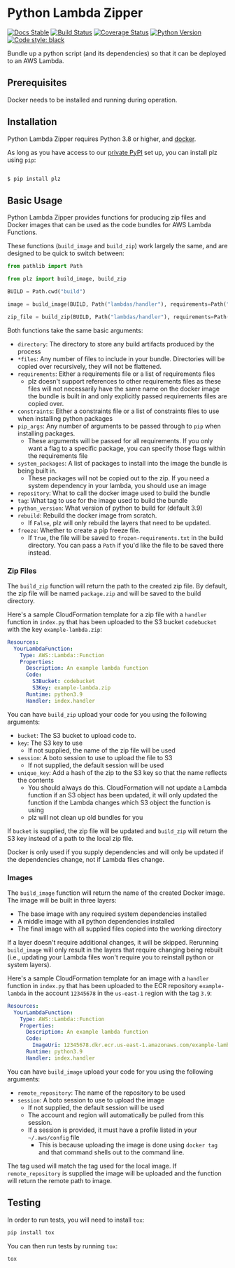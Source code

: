 # Python Lambda Zipper

[![Docs Stable](https://img.shields.io/badge/docs-stable-blue.svg)](https://invenia.pages.invenia.ca/plz/docs/)
[![Build Status](https://gitlab.invenia.ca/invenia/plz/badges/master/pipeline.svg)](https://gitlab.invenia.ca/invenia/plz/commits/master)
[![Coverage Status](https://gitlab.invenia.ca/invenia/plz/badges/master/coverage.svg)](https://invenia.pages.invenia.ca/plz/coverage/)
[![Python Version](https://img.shields.io/badge/python-3.6%20%7C%203.7-blue.svg)](https://www.python.org/)
[![Code style: black](https://img.shields.io/badge/code%20style-black-000000.svg)](https://github.com/ambv/black)

Bundle up a python script (and its dependencies) so that it can be deployed to an AWS Lambda.

## Prerequisites

Docker needs to be installed and running during operation.

## Installation

Python Lambda Zipper requires Python 3.8 or higher, and [docker](https://gitlab.invenia.ca/invenia/wiki/blob/master/dev/docker.md).

As long as you have access to our [private PyPI](https://gitlab.invenia.ca/invenia/wiki/-/blob/master/python/gitlab-pypi.md) set up, you can install plz using `pip`:

```sh

$ pip install plz
```

## Basic Usage

Python Lambda Zipper provides functions for producing zip files and Docker
images that can be used as the code bundles for AWS Lambda Functions.

These functions (`build_image` and `build_zip`) work largely the same, and are designed to be quick to switch between:

```python
from pathlib import Path

from plz import build_image, build_zip

BUILD = Path.cwd("build")

image = build_image(BUILD, Path("lambdas/handler"), requirements=Path("requirements.txt"))

zip_file = build_zip(BUILD, Path("lambdas/handler"), requirements=Path("requirements.txt"))
```

Both functions take the same basic arguments:
* `directory`: The directory to store any build artifacts produced by the process
* `*files`: Any number of files to include in your bundle.
  Directories will be copied over recursively, they will not be flattened.
* `requirements`: Either a requirements file or a list of requirements files
  * plz doesn't support references to other requirements files as these files will not necessarily have the same name on the docker image the bundle is built in and only explicitly passed requirements files are copied over.
* `constraints`: Either a constraints file or a list of constraints files to
  use when installing python packages
* `pip_args`: Any number of arguments to be passed through to `pip` when installing packages.
  * These arguments will be passed for all requirements.
    If you only want a flag to a specific package, you can specify those flags within the requirements file
* `system_packages`: A list of packages to install into the image the bundle is being built in.
  * These packages will not be copied out to the zip.
    If you need a system dependency in your lambda, you should use an image
* `repository`: What to call the docker image used to build the bundle
* `tag`: What tag to use for the image used to build the bundle
* `python_version`: What version of python to build for (default 3.9)
* `rebuild`: Rebuild the docker image from scratch.
  * If `False`, plz will only rebuild the layers that need to be updated.
* `freeze`: Whether to create a pip freeze file.
  * If `True`, the file will be saved to `frozen-requirements.txt` in the build directory.
    You can pass a `Path` if you'd like the file to be saved there instead.


### Zip Files

The `build_zip` function will return the path to the created zip file.
By default, the zip file will be named `package.zip` and will be saved to the build directory.

Here's a sample CloudFormation template for a zip file with a `handler` function in `index.py` that has been uploaded to the S3 bucket `codebucket` with the key `example-lambda.zip`:

```yaml
Resources:
  YourLambdaFunction:
    Type: AWS::Lambda::Function
    Properties:
      Description: An example lambda function
      Code:
        S3Bucket: codebucket
        S3Key: example-lambda.zip
      Runtime: python3.9
      Handler: index.handler
```

You can have `build_zip` upload your code for you using the following arguments:
* `bucket`: The S3 bucket to upload code to.
* `key`: The S3 key to use
  * If not supplied, the name of the zip file will be used
* `session`: A boto session to use to upload the file to S3
  * If not supplied, the default session will be used
* `unique_key`: Add a hash of the zip to the S3 key so that the name reflects the contents
  * You should always do this. CloudFormation will not update a Lambda function if an S3 object has been updated, it will only updated the function if the Lambda changes which S3 object the function is using
  * plz will not clean up old bundles for you

If `bucket` is supplied, the zip file will be updated and `build_zip` will return the S3 key instead of a path to the local zip file.

Docker is only used if you supply dependencies and will only be updated if the dependencies change, not if Lambda files change.


### Images

The `build_image` function will return the name of the created Docker image.
The image will be built in three layers:
* The base image with any required system dependencies installed
* A middle image with all python dependencies installed
* The final image with all supplied files copied into the working directory

If a layer doesn't require additional changes, it will be skipped.
Rerunning `build_image` will only result in the layers that require changing being rebuilt (i.e., updating your Lambda files won't require you to reinstall python or system layers).

Here's a sample CloudFormation template for an image with a `handler` function in `index.py` that has been uploaded to the ECR repository `example-lambda` in the account `12345678` in the `us-east-1` region with the tag `3.9`:

```yaml
Resources:
  YourLambdaFunction:
    Type: AWS::Lambda::Function
    Properties:
      Description: An example lambda function
      Code:
        ImageUri: 12345678.dkr.ecr.us-east-1.amazonaws.com/example-lambda:3.9"
      Runtime: python3.9
      Handler: index.handler
```

You can have `build_image` upload your code for you using the following arguments:
* `remote_repository`: The name of the repository to be used
* `session`: A boto session to use to upload the image
  * If not supplied, the default session will be used
  * The account and region will automatically be pulled from this session.
  * If a session is provided, it must have a profile listed in your `~/.aws/config` file
    * This is because uploading the image is done using `docker tag` and that command shells out to the command line.

The tag used will match the tag used for the local image.
If `remote_repository` is supplied the image will be uploaded and the function will return the remote path to image.

## Testing

In order to run tests, you will need to install `tox`:

```sh
pip install tox
```

You can then run tests by running `tox`:

```sh
tox
```